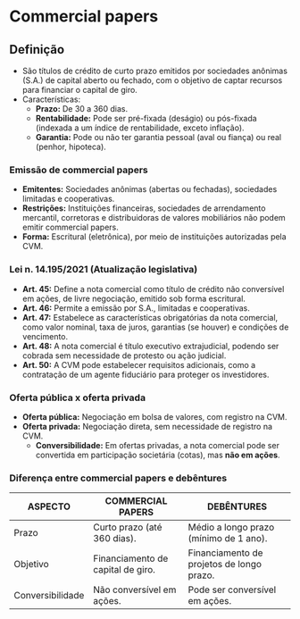 # Commercial papers

## Definição
- São títulos de crédito de curto prazo emitidos por sociedades anônimas (S.A.) de capital aberto ou fechado, com o objetivo de captar recursos para financiar o capital de giro.
- Características:
  - **Prazo:** De 30 a 360 dias.
  - **Rentabilidade:** Pode ser pré-fixada (deságio) ou pós-fixada (indexada a um índice de rentabilidade, exceto inflação).
  - **Garantia:** Pode ou não ter garantia pessoal (aval ou fiança) ou real (penhor, hipoteca).

### Emissão de commercial papers
- **Emitentes:** Sociedades anônimas (abertas ou fechadas), sociedades limitadas e cooperativas.
- **Restrições:** Instituições financeiras, sociedades de arrendamento mercantil, corretoras e distribuidoras de valores mobiliários não podem emitir commercial papers.
- **Forma:** Escritural (eletrônica), por meio de instituições autorizadas pela CVM.

### Lei n. 14.195/2021 (Atualização legislativa)
- **Art. 45:** Define a nota comercial como título de crédito não conversível em ações, de livre negociação, emitido sob forma escritural.
- **Art. 46:** Permite a emissão por S.A., limitadas e cooperativas.
- **Art. 47:** Estabelece as características obrigatórias da nota comercial, como valor nominal, taxa de juros, garantias (se houver) e condições de vencimento.
- **Art. 48:** A nota comercial é título executivo extrajudicial, podendo ser cobrada sem necessidade de protesto ou ação judicial.
- **Art. 50:** A CVM pode estabelecer requisitos adicionais, como a contratação de um agente fiduciário para proteger os investidores.

### Oferta pública x oferta privada
- **Oferta pública:** Negociação em bolsa de valores, com registro na CVM.
- **Oferta privada:** Negociação direta, sem necessidade de registro na CVM.
  - **Conversibilidade:** Em ofertas privadas, a nota comercial pode ser convertida em participação societária (cotas), mas **não em ações**.

### Diferença entre commercial papers e debêntures

| ASPECTO          | COMMERCIAL PAPERS                 | DEBÊNTURES                                |
|------------------|-----------------------------------|-------------------------------------------|
| Prazo            | Curto prazo (até 360 dias).       | Médio a longo prazo (mínimo de 1 ano).    |
| Objetivo         | Financiamento de capital de giro. | Financiamento de projetos de longo prazo. |
| Conversibilidade | Não conversível em ações.         | Pode ser conversível em ações.            |